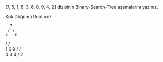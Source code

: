 [7, 5, 1, 8, 3, 6, 0, 9, 4, 2] dizisinin Binary-Search-Tree aşamalarını yazınız.

Kök Düğümü Root x=7 

      7
     / \
    5   8
   /   / \
  1   6   9
 /   /     \
0   3       4
           /
          2

